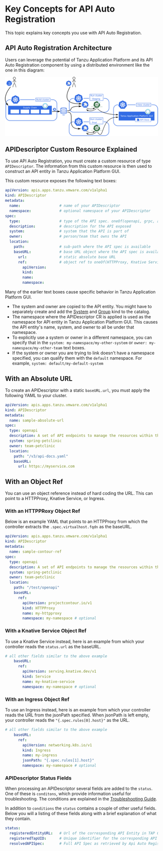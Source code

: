 # Key Concepts for API Auto Registration

This topic explains key concepts you use with API Auto Registration.

## <a id='architecture'></a>API Auto Registration Architecture

Users can leverage the potential of Tanzu Application Platform and its API Auto Registration component by using a distributed environment like the one in this diagram:

![Diagram describing the clusters used with API Auto Registration.](./images/arch.png)

## <a id='api-descriptor'></a>APIDescriptor Custom Resource Explained

To use API Auto Registration, you must create a custom resource of type `APIDescriptor`.
The information from this custom resource is then used to construct an API entity in Tanzu Application Platform GUI.

This custom resource exposes the following text boxes:

```yaml
apiVersion: apis.apps.tanzu.vmware.com/v1alpha1
kind: APIDescriptor
metadata:
  name:                  # name of your APIDescriptor
  namespace:             # optional namespace of your APIDescriptor
spec:
  type:                  # type of the API spec. oneOf(openapi, grpc, asyncapi, graphql)
  description:           # description for the API exposed
  system:                # system that the API is part of
  owner:                 # person/team that owns the API
  location:
    path:                # sub-path where the API spec is available
    baseURL:             # base URL object where the API spec is available. oneOf(url, ref)
      url:               # static absolute base URL
      ref:               # object ref to oneOf(HTTPProxy, Knative Service, Ingress)
        apiVersion:
        kind:
        name:
        namespace:
```

Many of the earlier text boxes cause specific behavior in Tanzu Application Platform GUI.

- The system and owner are copied to the API entity. You might have to separately create and add the [System](https://backstage.io/docs/features/software-catalog/descriptor-format#kind-system) and [Group](https://backstage.io/docs/features/software-catalog/descriptor-format#kind-group) kind to the catalog.
- The namespace where the APIDescriptor CR is applied is used as the namespace for API entity in Tanzu Application Platform GUI. This causes the API entity's name, system, and owner to all be under that namespace.
- To explicitly use a system or owner in a different namespace, you can specify that in the `system: my-namespace/my-other-system` or `owner: my-namespace/my-other-team` text boxes.
- If the system or owner you are trying to link doesn't have a namespace specified, you can qualify them with the `default` namespace. For example, `system: default/my-default-system`

## <a id='absolute-url'></a>With an Absolute URL

To create an APIDescriptor with a static `baseURL.url`, you must apply the following YAML to your cluster.

```yaml
apiVersion: apis.apps.tanzu.vmware.com/v1alpha1
kind: APIDescriptor
metadata:
  name: sample-absolute-url
spec:
  type: openapi
  description: A set of API endpoints to manage the resources within the petclinic app.
  system: spring-petclinic
  owner: team-petclinic
  location:
    path: "/v3/api-docs.yaml"
    baseURL:
      url: https://myservice.com
```

## <a id='with-ref'></a>With an Object Ref

You can use an object reference instead of hard coding the URL. This can point to a HTTPProxy, Knative Service, or Ingress.

### <a id='with-httpproxy-ref'></a>With an HTTPPRoxy Object Ref

Below is an example YAML that points to an HTTPProxy from which the controller extracts the `.spec.virtualhost.fqdn` as the baseURL.

```yaml
apiVersion: apis.apps.tanzu.vmware.com/v1alpha1
kind: APIDescriptor
metadata:
  name: sample-contour-ref
spec:
  type: openapi
  description: A set of API endpoints to manage the resources within the petclinic app.
  system: spring-petclinic
  owner: team-petclinic
  location:
    path: "/test/openapi"
    baseURL:
      ref:
        apiVersion: projectcontour.io/v1
        kind: HTTPProxy
        name: my-httpproxy
        namespace: my-namespace # optional
```

### <a id='with-knative-ref'></a>With a Knative Service Object Ref

To use a Knative Service instead, here is an example from which your controller reads the `status.url` as the baseURL.

```yaml
# all other fields similar to the above example
    baseURL:
      ref:
        apiVersion: serving.knative.dev/v1
        kind: Service
        name: my-knative-service
        namespace: my-namespace # optional
```

### <a id='with-ingress-ref'></a>With an Ingress Object Ref

To use an Ingress instead, here is an example from which your controller reads the URL from the jsonPath specified. When jsonPath is left empty, your controller reads the `"{.spec.rules[0].host}"` as the URL.

```yaml
# all other fields similar to the above example
    baseURL:
      ref:
        apiVersion: networking.k8s.io/v1
        kind: Ingress
        name: my-ingress
        jsonPath: "{.spec.rules[1].host}"
        namespace: my-namespace # optional
```

### <a id='status-fields'></a>APIDescriptor Status Fields

When processing an APIDescriptor several fields are added to the `status`. One of these is `conditons`, which provide information useful for troubleshooting. The conditions are explained in the [Troubleshooting Guide](../api-auto-registration/troubleshooting.hbs.md).

In addition to `conditions` the `status` contains a couple of other useful fields. Below you will a listing of these fields along with a brief explanation of what they contain.

```yaml
status:
  registeredEntityURL:   # Url of the corresponding API Entity in TAP GUI
  registeredTapUID:      # Unique identifier for the corresponding API Entity in TAP GUI
  resolvedAPISpec:       # Full API Spec as retrieved by Api Auto Registration
```
